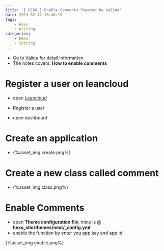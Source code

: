 ```yaml
---
title: '[ HEXO ] Enable Comments Powered by Valine'
date: 2019-02-12 16:46:19
tags:
	- Hexo
	- Writing
categories:
	- Hexo
	- Setting
---
```


- Go to [Valine](https://valine.js.org) for detail information
- The notes covers: **How to enable comments**

<!--more-->

# Register a user on leancloud

- open [Leancloud](https://leancloud.cn/)

- Register a user

- open dashboard

# Create an application

- {%asset_img create.png%}

# Create a new class called comment

- {%asset_img class.png%}

# Enable Comments

- open **Theme configuration file**, mine is @ **hexo_site/themes/next/_config.yml**
- enable the function by enter you app key and app id

{%asset_img enable.png%}